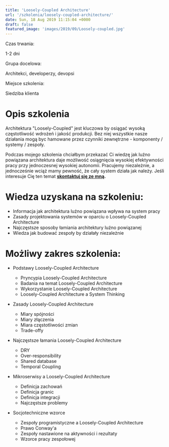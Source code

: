 ```yaml
---
title: 'Loosely-Coupled Architecture'
url: '/szkolenia/loosely-coupled-architecture/'
date: Sun, 18 Aug 2019 11:15:04 +0000
draft: false
featured_image: 'images/2019/09/Loosely-coupled.jpg'
---
```


Czas trwania:

1-2 dni

Grupa docelowa:

Architekci, developerzy, devopsi

Miejsce szkolenia:

Siedziba klienta

# Opis szkolenia

Architektura "Loosely-Coupled" jest kluczowa by osiągać wysoką częstotliwość wdrożeń i jakość produkcji. Bez niej wszystkie nasze działania mogą byc hamowane przez czynniki zewnętrzne - komponenty / systemy / zespoły.

Podczas mojego szkolenia chciałbym przekazać Ci wiedzę jak luźno powiązana architektura daje możliwość osiągnięcia wysokiej efektywności pracy przy jednoczesnej wysokiej autonomii. Pracujemy niezależnie, a jednocześnie wciąż mamy pewność, że cały system działa jak należy. Jeśli interesuje Cię ten temat **[skontaktuj się ze mną](/kontakt).**

# Wiedza uzyskana na szkoleniu:

 *   Informacja jak architektura luźno powiązana wpływa na system pracy
 *   Zasady projektowania systemów w oparciu o Loosely-Coupled Architecture
 *   Najczęstsze sposoby łamiania architektury luźno powiązanej
 *   Wiedza jak budować zespoły by działały niezależnie

# Możliwy zakres szkolenia:

 *   Podstawy Loosely-Coupled Architecture
    
     *   Pryncypia Loosely-Coupled Architecture
     *   Badania na temat Loosely-Coupled Architecture
     *   Wykorzystanie Loosely-Coupled Architecture
     *   Loosely-Coupled Architecture a System Thinking
    
 *   Zasady Loosely-Coupled Architecture
    
     *   Miary spójności
     *   Miary złączenia
     *   Miara częstotliwości zmian
     *   Trade-offy
    
 *   Najczęstsze łamania Loosely-Coupled Architecture
    
     *   DRY
     *   Over-responsibility
     *   Shared database
     *   Temporal Coupling
    
 *   Mikroserwisy a Loosely-Coupled Architecture
    
     *   Definicja zachowań
     *   Definicja granic
     *   Definicja integracji
     *   Najczęstsze problemy
    
 *   Socjotechniczne wzorce
    
     *   Zespoły programistyczne a Loosely-Coupled Architecture
     *   Prawo Conway'a
     *   Zespoły nastawione na aktywności i rezultaty
     *   Wzorce pracy zespołowej